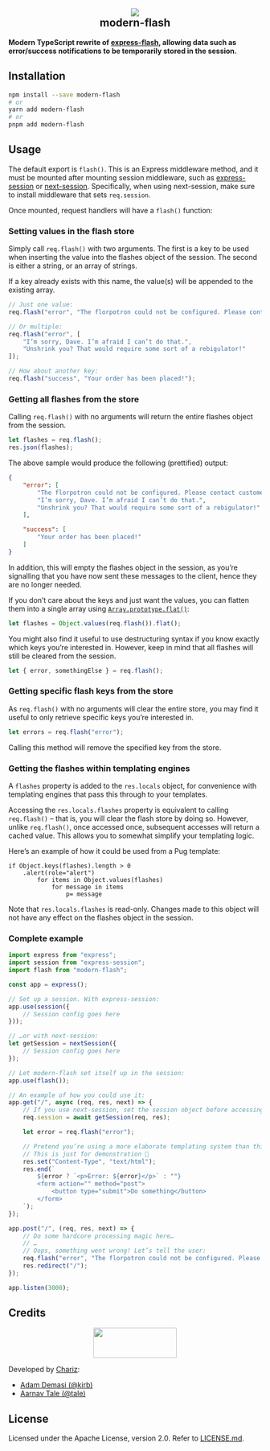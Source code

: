 <h2 align="center">
<img src="https://github.githubassets.com/images/icons/emoji/unicode/1f4f8.png">
<br>
modern-flash
</h2>

**Modern TypeScript rewrite of [express-flash](https://www.npmjs.com/package/express-flash), allowing data such as error/success notifications to be temporarily stored in the session.**

## Installation

```bash
npm install --save modern-flash
# or
yarn add modern-flash
# or
pnpm add modern-flash
```

## Usage

The default export is `flash()`. This is an Express middleware method, and it must be mounted after mounting session middleware, such as [express-session](https://www.npmjs.com/package/express-session) or [next-session](https://www.npmjs.com/package/next-session). Specifically, when using next-session, make sure to install middleware that sets `req.session`.

Once mounted, request handlers will have a `flash()` function:

### Setting values in the flash store

Simply call `req.flash()` with two arguments. The first is a key to be used when inserting the value into the flashes object of the session. The second is either a string, or an array of strings.

If a key already exists with this name, the value(s) will be appended to the existing array.

```typescript
// Just one value:
req.flash("error", "The florpotron could not be configured. Please contact customer service.");

// Or multiple:
req.flash("error", [
	"I’m sorry, Dave. I’m afraid I can’t do that.",
	"Unshrink you? That would require some sort of a rebigulator!"
]);

// How about another key:
req.flash("success", "Your order has been placed!");
```

### Getting all flashes from the store

Calling `req.flash()` with no arguments will return the entire flashes object from the session.

```typescript
let flashes = req.flash();
res.json(flashes);
```

The above sample would produce the following (prettified) output:

```json
{
	"error": [
		"The florpotron could not be configured. Please contact customer service.",
		"I’m sorry, Dave. I’m afraid I can’t do that.",
		"Unshrink you? That would require some sort of a rebigulator!"
	],

	"success": [
		"Your order has been placed!"
	]
}
```

In addition, this will empty the flashes object in the session, as you’re signalling that you have now sent these messages to the client, hence they are no longer needed.

If you don’t care about the keys and just want the values, you can flatten them into a single array using [`Array.prototype.flat()`](https://developer.mozilla.org/en-US/docs/Web/JavaScript/Reference/Global_Objects/Array/flat):

```typescript
let flashes = Object.values(req.flash()).flat();
```

You might also find it useful to use destructuring syntax if you know exactly which keys you’re interested in. However, keep in mind that all flashes will still be cleared from the session.

```typescript
let { error, somethingElse } = req.flash();
```

### Getting specific flash keys from the store

As `req.flash()` with no arguments will clear the entire store, you may find it useful to only retrieve specific keys you’re interested in.

```typescript
let errors = req.flash("error");
```

Calling this method will remove the specified key from the store.

### Getting the flashes within templating engines

A `flashes` property is added to the `res.locals` object, for convenience with templating engines that pass this through to your templates.

Accessing the `res.locals.flashes` property is equivalent to calling `req.flash()` – that is, you will clear the flash store by doing so. However, unlike `req.flash()`, once accessed once, subsequent accesses will return a cached value. This allows you to somewhat simplify your templating logic.

Here’s an example of how it could be used from a Pug template:

```pug
if Object.keys(flashes).length > 0
	.alert(role="alert")
		for items in Object.values(flashes)
			for message in items
				p= message
```

Note that `res.locals.flashes` is read-only. Changes made to this object will not have any effect on the flashes object in the session.

### Complete example

```typescript
import express from "express";
import session from "express-session";
import flash from "modern-flash";

const app = express();

// Set up a session. With express-session:
app.use(session({
	// Session config goes here
}));

// …or with next-session:
let getSession = nextSession({
	// Session config goes here
});

// Let modern-flash set itself up in the session:
app.use(flash());

// An example of how you could use it:
app.get("/", async (req, res, next) => {
	// If you use next-session, set the session object before accessing flash():
	req.session = await getSession(req, res);

	let error = req.flash("error");

	// Pretend you’re using a more elaborate templating system than this.
	// This is just for demonstration 🙂
	res.set("Content-Type", "text/html");
	res.end(`
		${error ? `<p>Error: ${error}</p>` : ""}
		<form action="" method="post">
			<button type="submit">Do something</button>
		</form>
	`);
});

app.post("/", (req, res, next) => {
	// Do some hardcore processing magic here…
	// …
	// Oops, something went wrong! Let’s tell the user:
	req.flash("error", "The florpotron could not be configured. Please contact customer service.");
	res.redirect("/");
});

app.listen(3000);
```

## Credits
<p align="center">
<a href="https://chariz.com/">
<img src="https://chariz.com/img/chariz-logo-head@3x.png" width="166" height="60">
</a>
</p>

Developed by [Chariz](https://chariz.com/):

* [Adam Demasi (@kirb)](https://github.com/kirb)
* [Aarnav Tale (@tale)](https://github.com/tale)

## License
Licensed under the Apache License, version 2.0. Refer to [LICENSE.md](https://github.com/chariz/modern-flash/blob/main/LICENSE.md).
